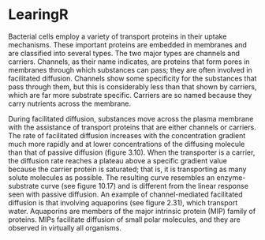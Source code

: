 # LearingR

Bacterial cells employ a variety of transport proteins in their uptake mechanisms. These important proteins are embedded in membranes and are classified into several types. The two major types are channels and carriers. Channels, as their name indicates, are proteins that form pores in membranes through which substances can pass; they are often involved in facilitated diffusion. Channels show some specificity for the substances that pass through them, but this is considerably less than that shown by carriers, which are far more substrate specific. Carriers are so named because they carry nutrients across the membrane.

During facilitated diffusion, substances move across the plasma membrane with the assistance of transport proteins that are either channels or carriers. The rate of facilitated diffusion increases with the concentration gradient much more rapidly and at lower concentrations of the diffusing molecule than that of passive diffusion (figure 3.10). When the transporter is a carrier, the diffusion rate reaches a plateau above a specific gradient value because the carrier protein is saturated; that is, it is transporting as many solute molecules as possible. The resulting curve resembles an enzyme-substrate curve (see figure 10.17) and is different from the linear response seen with passive diffusion. An example of channel-mediated facilitated diffusion is that involving aquaporins (see figure 2.31), which transport water. Aquaporins are members of the major intrinsic protein (MIP) family of proteins. MIPs facilitate diffusion of small polar molecules, and they are observed in virtually all organisms.